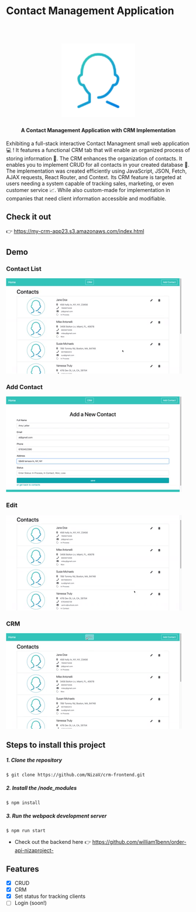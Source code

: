 # Contact Management Application

<h1 align="center">
  <br>
  <img src="https://github.com/NizaV/crm-frontend/blob/main/src/front/img/profile-icon.png" alt="App Logo" width="200" height="200">
</h1>

<h4 align="center">A Contact Management Application with CRM Implementation</h4>

Exhibiting a full-stack interactive Contact Managment small web application :computer: ! It features a functional CRM tab that will enable an organized process of storing information :raised_hands:. The CRM enhances the organization of contacts. It enables you to implement CRUD for all contacts in your created database 📇. The implementation was created efficiently using JavaScript, JSON, Fetch, AJAX requests, React Router, and Context. Its CRM feature is targeted at users needing a system capable of tracking sales, marketing, or even customer service 📈. While also custom-made for implementation in companies that need client information accessible and modifiable.

## Check it out

👉 https://my-crm-app23.s3.amazonaws.com/index.html

## Demo

### Contact List

![Home](src/front/img/contact-home.gif)
<br>

### Add Contact

![Add](src/front/img/add.gif)
<br>

### Edit

![Edit](src/front/img/edit.gif)
<br>

### CRM

![CRM](src/front/img/crm-prev.gif)
<br>

## Steps to install this project

##### 1. Clone the repository

```
$ git clone https://github.com/NizaV/crm-frontend.git
```

##### 2. Install the /node_modules

```
$ npm install
```

##### 3. Run the webpack development server

```
$ npm run start
```

- Check out the backend here 👉 https://github.com/william1benn/order-api-nizaproject-

## Features

- [x] CRUD
- [x] CRM
- [x] Set status for tracking clients
- [ ] Login (soon!)
